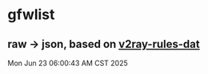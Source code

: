 # gfwlist
## raw -> json, based on [v2ray-rules-dat](https://github.com/Loyalsoldier/v2ray-rules-dat)
Mon Jun 23 06:00:43 AM CST 2025

